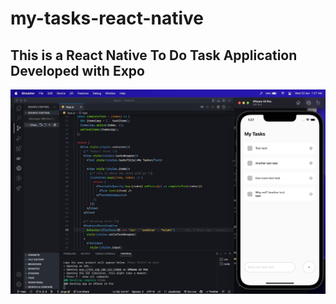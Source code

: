 # my-tasks-react-native

## This is a React Native To Do Task Application Developed with Expo

![Task-React-Native-Screenshot.jpg](./Task-React-Native-Screenshot.jpg)
